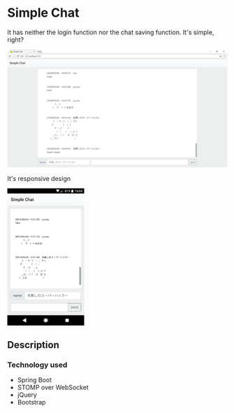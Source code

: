 # Simple Chat
It has neither the login function nor the chat saving function. It's simple, right?

![PC版デザイン](img/img1.png)

It's responsive design

<img src="img/img2.png" width="35%" alt="スマホ版デザイン">

## Description
### Technology used
- Spring Boot
- STOMP over WebSocket
- jQuery
- Bootstrap

